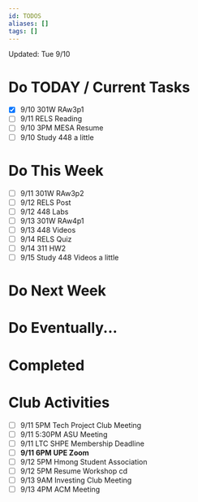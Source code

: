 ```yaml
---
id: TODOS
aliases: []
tags: []
---
```


Updated: Tue 9/10

# Do TODAY / Current Tasks
- [x] 9/10 301W RAw3p1
- [ ] 9/11 RELS Reading
- [ ] 9/10 3PM MESA Resume
- [ ] 9/10 Study 448 a little

# Do This Week
- [ ] 9/11 301W RAw3p2
- [ ] 9/12 RELS Post
- [ ] 9/12 448 Labs
- [ ] 9/13 301W RAw4p1
- [ ] 9/13 448 Videos
- [ ] 9/14 RELS Quiz
- [ ] 9/14 311 HW2
- [ ] 9/15 Study 448 Videos a little

# Do Next Week

# Do Eventually...

# Completed

# Club Activities
- [ ] 9/11 5PM Tech Project Club Meeting
- [ ] 9/11 5:30PM ASU Meeting
- [ ] 9/11 LTC SHPE Membership Deadline
- [ ] **9/11 6PM UPE Zoom**
- [ ] 9/12 5PM Hmong Student Association
- [ ] 9/12 5PM Resume Workshop cd
- [ ] 9/13 9AM Investing Club Meeting
- [ ] 9/13 4PM ACM Meeting
